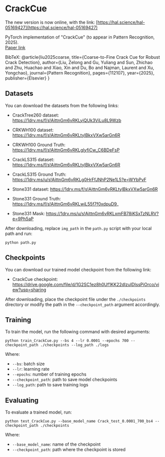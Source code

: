 # CrackCue

The new version is now online, with the link: [https://hal.science/hal-05169427](https://hal.science/hal-05169427)

PyTorch implementation of "CrackCue" (to appear in Pattern Recognition, 2025).  
[Paper link](https://papers.ssrn.com/sol3/Delivery.cfm?abstractid=4957739)

BibTeX:
@article{liu2025coarse,
  title={Coarse-to-Fine Crack Cue for Robust Crack Detection},
  author={Liu, Zelong and Gu, Yuliang and Sun, Zhichao and Zhu, Huachao and Xiao, Xin and Du, Bo and Najman, Laurent and Xu, Yongchao},
  journal={Pattern Recognition},
  pages={112107},
  year={2025},
  publisher={Elsevier}
}

## Datasets

You can download the datasets from the following links:

- CrackTree260 dataset:
  https://1drv.ms/f/s!AittnGm6vRKLyiQUk3ViLu8L9Wzb

- CRKWH100 dataset:
  https://1drv.ms/f/s!AittnGm6vRKLtylBkxVXw5arGn6R

- CRKWH100 Ground Truth:
  https://1drv.ms/f/s!AittnGm6vRKLglyfiCw_C6BDeFsP

- CrackLS315 dataset:
  https://1drv.ms/f/s!AittnGm6vRKLtylBkxVXw5arGn6R

- CrackLS315 Ground Truth:
  https://1drv.ms/u/s!AittnGm6vRKLg0HrFfJNhP2Ne1L5?e=WYbPvF

- Stone331 dataset:
  https://1drv.ms/f/s!AittnGm6vRKLtylBkxVXw5arGn6R

- Stone331 Ground Truth:
  https://1drv.ms/f/s!AittnGm6vRKLwiL55f7f0xdpuD9_

- Stone331 Mask:
  https://1drv.ms/u/s!AittnGm6vRKLxmFB78iKSxTzNLRV?e=9Ph5aP

After downloading, replace `img_path` in the `path.py` script with your local path and run:

    python path.py

## Checkpoints

You can download our trained model checkpoint from the following link:

- CrackCue checkpoint:  
  https://drive.google.com/file/d/1G2SC1ez8h0Uf1KK22dlzuIDIssPiOrco/view?usp=sharing

After downloading, place the checkpoint file under the `./checkpoints` directory or modify the path in the `--checkpoint_path` argument accordingly.

## Training

To train the model, run the following command with desired arguments:

    python train_CrackCue.py --bs 4 --lr 0.0001 --epochs 700 --checkpoint_path ./checkpoints --log_path ./logs

Where:
- `--bs`: batch size
- `--lr`: learning rate
- `--epochs`: number of training epochs
- `--checkpoint_path`: path to save model checkpoints
- `--log_path`: path to save training logs

## Evaluating

To evaluate a trained model, run:

    python test_CrackCue.py --base_model_name Crack_test_0.0001_700_bs4 --checkpoint_path ./checkpoints

Where:
- `--base_model_name`: name of the checkpoint
- `--checkpoint_path`: path where the checkpoint is stored
